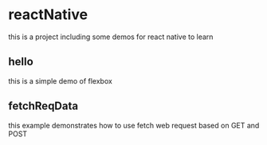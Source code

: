 reactNative
=======================
this is a project including some demos for react native to learn

hello
-----------------------
this is a simple demo of flexbox

fetchReqData
-----------------------
this example demonstrates  how to use fetch web request based on GET and POST
